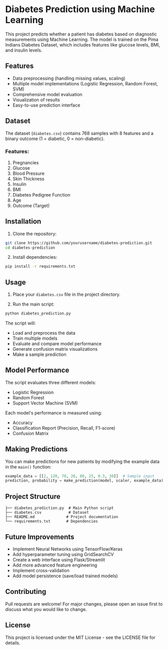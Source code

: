 # Diabetes Prediction using Machine Learning

This project predicts whether a patient has diabetes based on diagnostic measurements using Machine Learning. The model is trained on the Pima Indians Diabetes Dataset, which includes features like glucose levels, BMI, and insulin levels.

## Features

- Data preprocessing (handling missing values, scaling)
- Multiple model implementations (Logistic Regression, Random Forest, SVM)
- Comprehensive model evaluation
- Visualization of results
- Easy-to-use prediction interface

## Dataset

The dataset (`diabetes.csv`) contains 768 samples with 8 features and a binary outcome (1 = diabetic, 0 = non-diabetic).

### Features:
1. Pregnancies
2. Glucose
3. Blood Pressure
4. Skin Thickness
5. Insulin
6. BMI
7. Diabetes Pedigree Function
8. Age
9. Outcome (Target)

## Installation

1. Clone the repository:
```bash
git clone https://github.com/yourusername/diabetes-prediction.git
cd diabetes-prediction
```

2. Install dependencies:
```bash
pip install -r requirements.txt
```

## Usage

1. Place your `diabetes.csv` file in the project directory.

2. Run the main script:
```bash
python diabetes_prediction.py
```

The script will:
- Load and preprocess the data
- Train multiple models
- Evaluate and compare model performance
- Generate confusion matrix visualizations
- Make a sample prediction

## Model Performance

The script evaluates three different models:
- Logistic Regression
- Random Forest
- Support Vector Machine (SVM)

Each model's performance is measured using:
- Accuracy
- Classification Report (Precision, Recall, F1-score)
- Confusion Matrix

## Making Predictions

You can make predictions for new patients by modifying the example data in the `main()` function:

```python
example_data = [[2, 120, 70, 20, 80, 25, 0.3, 30]]  # Sample input
prediction, probability = make_prediction(model, scaler, example_data)
```

## Project Structure

```
├── diabetes_prediction.py  # Main Python script
├── diabetes.csv            # Dataset
├── README.md              # Project documentation
└── requirements.txt       # Dependencies
```

## Future Improvements

- Implement Neural Networks using TensorFlow/Keras
- Add hyperparameter tuning using GridSearchCV
- Create a web interface using Flask/Streamlit
- Add more advanced feature engineering
- Implement cross-validation
- Add model persistence (save/load trained models)

## Contributing

Pull requests are welcome! For major changes, please open an issue first to discuss what you would like to change.

## License

This project is licensed under the MIT License - see the LICENSE file for details. 